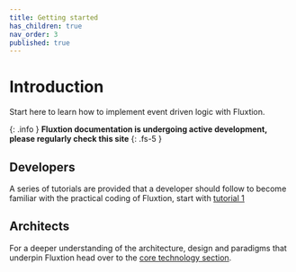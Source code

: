 ```yaml
---
title: Getting started
has_children: true
nav_order: 3
published: true
---
```


# Introduction

Start here to learn how to implement event driven logic with Fluxtion. 

{: .info }
**Fluxtion documentation is undergoing active development, please regularly check this site**
{: .fs-5 }

## Developers
A series of tutorials are provided that a developer should follow to become familiar with the practical coding of 
Fluxtion, start with [tutorial 1](gettingstarted/tutorial-1.md)

## Architects
For a deeper understanding of the architecture, design and paradigms that underpin Fluxtion head over to the
[core technology section](core-technology.md).